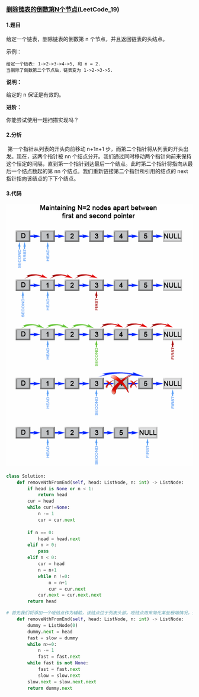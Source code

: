 ### [删除链表的倒数第N个节点](https://leetcode-cn.com/problems/remove-nth-node-from-end-of-list/)(LeetCode_19)

#### 1.题目

给定一个链表，删除链表的倒数第 n 个节点，并且返回链表的头结点。

示例：

```
给定一个链表: 1->2->3->4->5, 和 n = 2.
当删除了倒数第二个节点后，链表变为 1->2->3->5.
```

**说明：**

给定的 n 保证是有效的。

**进阶：**

你能尝试使用一趟扫描实现吗？

#### 2.分析

​	第一个指针从列表的开头向前移动 n+1n+1 步，而第二个指针将从列表的开头出发。现在，这两个指针被 nn 个结点分开。我们通过同时移动两个指针向前来保持这个恒定的间隔，直到第一个指针到达最后一个结点。此时第二个指针将指向从最后一个结点数起的第 nn 个结点。我们重新链接第二个指针所引用的结点的 next 指针指向该结点的下下个结点。

#### 3.代码

![Remove the nth element from a list](删除链表的倒数第K个节点.assets/4e134986ba59f69042b2769b84e3f2682f6745033af7bcabcab42922a58091ba-file_1555694482088.png)

```python
class Solution:
    def removeNthFromEnd(self, head: ListNode, n: int) -> ListNode:
        if head is None or n < 1:
            return head
        cur = head
        while cur!=None:
            n -= 1
            cur = cur.next
        
        if n == 0:
            head = head.next
        elif n > 0:
            pass
        elif n < 0:
            cur = head
            n = n+1
            while n !=0:
                n = n+1
                cur = cur.next
            cur.next = cur.next.next
        return head
```

```python
# 首先我们将添加一个哑结点作为辅助，该结点位于列表头部。哑结点用来简化某些极端情况，例如列表中只含有一个结点，或需要删除列表的头部。
    def removeNthFromEnd(self, head: ListNode, n: int) -> ListNode:
        dummy = ListNode(0)
        dummy.next = head
        fast = slow = dummy
        while n>=0:
            n -= 1
            fast = fast.next
        while fast is not None:
            fast = fast.next
            slow = slow.next
        slow.next = slow.next.next
        return dummy.next
            
```


